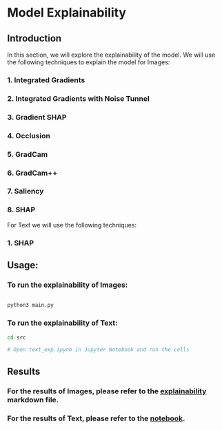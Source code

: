 # Model Explainability

## Introduction
In this section, we will explore the explainability of the model. We will use the following techniques to explain the model for Images:

### 1. Integrated Gradients
### 2. Integrated Gradients with Noise Tunnel
### 3. Gradient SHAP
### 4. Occlusion
### 5. GradCam
### 6. GradCam++
### 7. Saliency
### 8. SHAP

For Text we will use the following techniques:

### 1. SHAP

## Usage:

### To run the explainability of Images:
```bash

python3 main.py

```

### To run the explainability of Text:
```bash
cd src

# Open text_exp.ipynb in Jupyter Notebook and run the cells

```

## Results

### For the results of Images, please refer to the [explainability](EXPLAINABILITY.md) markdown file.
### For the results of Text, please refer to the [notebook](src/text_exp.ipynb).